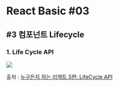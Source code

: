 # React Basic #03

## #3 컴포넌트 Lifecycle

### 1. Life Cycle API

![](/Learned/HandBook/사진자료/LifeCycle.JPG)

출처 : [누구든지 하는 리액트 5편: LifeCycle API](https://velopert.com/3631)
